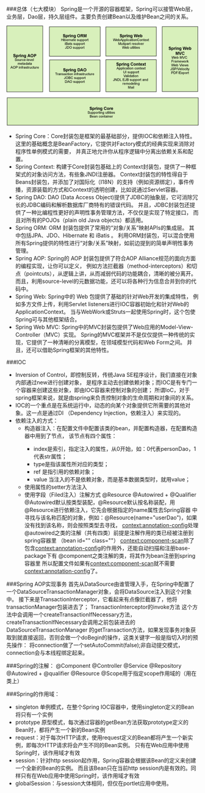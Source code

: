 ###总体（七大模块）
Spring是一个开源的容器框架，Spring可以接管Web层，业务层，Dao层，持久层组件。主要负责创建Bean以及维护Bean之间的关系。

![](spring7大模块.jpg)

- Spring Core：Core封装包是框架的最基础部分，提供IOC和依赖注入特性。
这里的基础概念是BeanFactory，它提供对Factory模式的经典实现来消除对程序性单例模式的需要，
并真正地允许你从程序逻辑中分离出依赖关系和配置。 
- Spring Context: 构建于Core封装包基础上的 Context封装包，提供了一种框架式的对象访问方法，有些象JNDI注册器。
Context封装包的特性得自于Beans封装包，并添加了对国际化（I18N）的支持（例如资源绑定），事件传播，资源装载的方式和Context的透明创建，比如说通过Servlet容器。 
- Spring DAO: DAO (Data Access Object)提供了JDBC的抽象层，它可消除冗长的JDBC编码和解析数据库厂商特有的错误代码。 
并且，JDBC封装包还提供了一种比编程性更好的声明性事务管理方法，不仅仅是实现了特定接口，
而且对所有的POJOs（plain old Java objects）都适用。
- Spring ORM: ORM 封装包提供了常用的“对象/关系”映射APIs的集成层。 
其中包括JPA、JDO、Hibernate 和 iBatis 。
利用ORM封装包，可以混合使用所有Spring提供的特性进行“对象/关系”映射，如前边提到的简单声明性事务管理。 
- Spring AOP: Spring的 AOP 封装包提供了符合AOP Alliance规范的面向方面的编程实现，让你可以定义，
例如方法拦截器（method-interceptors）和切点（pointcuts），从逻辑上讲，从而减弱代码的功能耦合，清晰的被分离开。
而且，利用source-level的元数据功能，还可以将各种行为信息合并到你的代码中。 
- Spring Web: Spring中的 Web 包提供了基础的针对Web开发的集成特性，
例如多方文件上传，利用Servlet listeners进行IOC容器初始化和针对Web的ApplicationContext。
当与WebWork或Struts一起使用Spring时，这个包使Spring可与其他框架结合。
- Spring Web MVC: Spring中的MVC封装包提供了Web应用的Model-View-Controller（MVC）实现。
Spring的MVC框架并不是仅仅提供一种传统的实现，它提供了一种清晰的分离模型，在领域模型代码和Web Form之间。
并且，还可以借助Spring框架的其他特性。

###IOC
- Inversion of Control，即控制反转，传统Java SE程序设计，我们直接在对象内部通过new进行创建对象，
是程序主动去创建依赖对象；而IOC是有专门一个容器来创建这些对象，即由IOC容器来控制对象的创建；
所谓IoC，对于spring框架来说，就是由spring来负责控制对象的生命周期和对象间的关系。
- IOC的一个重点是在系统运行中，动态的向某个对象提供它所需要的其他对象。这一点是通过DI
（Dependency Injection，依赖注入）来实现的。
- 依赖注入的方式：
    * 构造器注入：在配置文件中配置该类的bean，并配置构造器，在配置构造器中用到了<constructor-arg>节点，
    该节点有四个属性：
        - index是索引，指定注入的属性，从0开始，如：0代表personDao，1代表str属性；
        - type是指该属性所对应的类型；
        - ref 是指引用的依赖对象；
        - value 当注入的不是依赖对象，而是基本数据类型时，就用value；
    * 使用属性的setter方法注入
    * 使用字段（Filed注入）注解方式
@Resource
@Autowired + @Qualifier
@Autowired默认按类型装配，@Resource默认按名称装配，用@Resource进行依赖注入，它先会根据指定的name属性去Spring容器
中寻找与该名称匹配的对象，例如：@Resource(name="userDao")，如果没有找到该名称，则会按照类型去寻找，
<context:annotation-config>处理@autowired之类的注解（共有四类）前提是注解作用的类已经被注册到spring容器里
（bean id="" class=""） 
<context:component-scan>除了包含<context:annotation-config>的作用外，还能自动扫描和注册base-package下有
@component之类注解的类，将其作为bean注册到spring容器里
所以配置文件如果有<context:component-scan>就不需要<context:annotation-config>了。

###Spring AOP实现事务
首先从DataSource由谁管理入手，在Spring中配置了一个DataSourceTransactionManager对象，会将DataSource注入到这个对象中。
接下来是TransactionInterceptor，它看起来有点像拦截器了，他将transactionManager包装进去了；
TransactionInterceptor的invoke方法
这个方法中会调用一个createTransactionIfNecessary方法，createTransactionIfNecessary会调用之前包装进去的DataSourceTransactionManager
的getTransaction方法，如果发现事务对象获取到就直接返回，否则会做一个doBegin的操作，这类关键字一般是指切入时的预先操作：
将connection做了一个setAutoCommit(false);非自动提交模式，
connection会与本线程绑定起来。

###Spring的注解：
@Component
@Controller
@Service
@Repository
@Autowired + @qualifier
@Resource
@Scope用于指定scope作用域的（用在类上）

###Spring的作用域：
* singleton 单例模式，在整个Spring IOC容器中，使用singleton定义的Bean将只有一个实例
* prototype 原型模式，每次通过容器的getBean方法获取prototype定义的Bean时，都将产生一个新的Bean实例
* request：对于每次HTTP请求，使用request定义的Bean都将产生一个新实例，即每次HTTP请求将会产生不同的Bean实例。
只有在Web应用中使用Spring时，该作用域才有效
* session：针对http session起作用，Spring容器会根据该Bean的定义来创建一个全新的Bean的实例。
而且该Bean只在当前http session内是有效的。同样只有在Web应用中使用Spring时，该作用域才有效
* globalSession：与session大体相同，但仅在portlet应用中使用。


